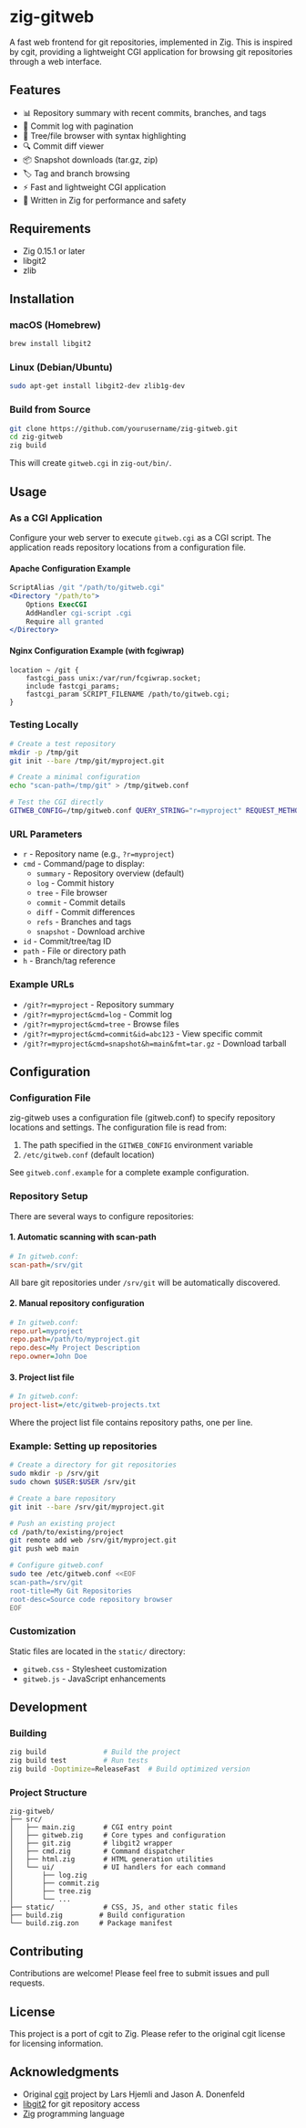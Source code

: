 # zig-gitweb

A fast web frontend for git repositories, implemented in Zig. This is
inspired by cgit, providing a lightweight CGI application for browsing git
repositories through a web interface.

## Features

- 📊 Repository summary with recent commits, branches, and tags
- 📜 Commit log with pagination
- 🌳 Tree/file browser with syntax highlighting
- 🔍 Commit diff viewer
- 📦 Snapshot downloads (tar.gz, zip)
- 🏷️ Tag and branch browsing
- ⚡ Fast and lightweight CGI application
- 🔧 Written in Zig for performance and safety

## Requirements

- Zig 0.15.1 or later
- libgit2
- zlib

## Installation

### macOS (Homebrew)

```bash
brew install libgit2
```

### Linux (Debian/Ubuntu)

```bash
sudo apt-get install libgit2-dev zlib1g-dev
```

### Build from Source

```bash
git clone https://github.com/yourusername/zig-gitweb.git
cd zig-gitweb
zig build
```

This will create `gitweb.cgi` in `zig-out/bin/`.

## Usage

### As a CGI Application

Configure your web server to execute `gitweb.cgi` as a CGI script. The
application reads repository locations from a configuration file.

#### Apache Configuration Example

```apache
ScriptAlias /git "/path/to/gitweb.cgi"
<Directory "/path/to">
    Options ExecCGI
    AddHandler cgi-script .cgi
    Require all granted
</Directory>
```

#### Nginx Configuration Example (with fcgiwrap)

```nginx
location ~ /git {
    fastcgi_pass unix:/var/run/fcgiwrap.socket;
    include fastcgi_params;
    fastcgi_param SCRIPT_FILENAME /path/to/gitweb.cgi;
}
```

### Testing Locally

```bash
# Create a test repository
mkdir -p /tmp/git
git init --bare /tmp/git/myproject.git

# Create a minimal configuration
echo "scan-path=/tmp/git" > /tmp/gitweb.conf

# Test the CGI directly
GITWEB_CONFIG=/tmp/gitweb.conf QUERY_STRING="r=myproject" REQUEST_METHOD=GET ./zig-out/bin/gitweb.cgi
```

### URL Parameters

- `r` - Repository name (e.g., `?r=myproject`)
- `cmd` - Command/page to display:
  - `summary` - Repository overview (default)
  - `log` - Commit history
  - `tree` - File browser
  - `commit` - Commit details
  - `diff` - Commit differences
  - `refs` - Branches and tags
  - `snapshot` - Download archive
- `id` - Commit/tree/tag ID
- `path` - File or directory path
- `h` - Branch/tag reference

### Example URLs

- `/git?r=myproject` - Repository summary
- `/git?r=myproject&cmd=log` - Commit log
- `/git?r=myproject&cmd=tree` - Browse files
- `/git?r=myproject&cmd=commit&id=abc123` - View specific commit
- `/git?r=myproject&cmd=snapshot&h=main&fmt=tar.gz` - Download tarball

## Configuration

### Configuration File

zig-gitweb uses a configuration file (gitweb.conf) to specify repository locations and settings.
The configuration file is read from:
1. The path specified in the `GITWEB_CONFIG` environment variable
2. `/etc/gitweb.conf` (default location)

See `gitweb.conf.example` for a complete example configuration.

### Repository Setup

There are several ways to configure repositories:

#### 1. Automatic scanning with scan-path

```ini
# In gitweb.conf:
scan-path=/srv/git
```

All bare git repositories under `/srv/git` will be automatically discovered.

#### 2. Manual repository configuration

```ini
# In gitweb.conf:
repo.url=myproject
repo.path=/path/to/myproject.git
repo.desc=My Project Description
repo.owner=John Doe
```

#### 3. Project list file

```ini
# In gitweb.conf:
project-list=/etc/gitweb-projects.txt
```

Where the project list file contains repository paths, one per line.

### Example: Setting up repositories

```bash
# Create a directory for git repositories
sudo mkdir -p /srv/git
sudo chown $USER:$USER /srv/git

# Create a bare repository
git init --bare /srv/git/myproject.git

# Push an existing project
cd /path/to/existing/project
git remote add web /srv/git/myproject.git
git push web main

# Configure gitweb.conf
sudo tee /etc/gitweb.conf <<EOF
scan-path=/srv/git
root-title=My Git Repositories
root-desc=Source code repository browser
EOF
```

### Customization

Static files are located in the `static/` directory:
- `gitweb.css` - Stylesheet customization
- `gitweb.js` - JavaScript enhancements

## Development

### Building

```bash
zig build              # Build the project
zig build test         # Run tests
zig build -Doptimize=ReleaseFast  # Build optimized version
```

### Project Structure

```
zig-gitweb/
├── src/
│   ├── main.zig       # CGI entry point
│   ├── gitweb.zig     # Core types and configuration
│   ├── git.zig        # libgit2 wrapper
│   ├── cmd.zig        # Command dispatcher
│   ├── html.zig       # HTML generation utilities
│   └── ui/            # UI handlers for each command
│       ├── log.zig
│       ├── commit.zig
│       ├── tree.zig
│       └── ...
├── static/            # CSS, JS, and other static files
├── build.zig         # Build configuration
└── build.zig.zon     # Package manifest
```

## Contributing

Contributions are welcome! Please feel free to submit issues and pull requests.

## License

This project is a port of cgit to Zig. Please refer to the original cgit license for licensing information.

## Acknowledgments

- Original [cgit](https://git.zx2c4.com/cgit/) project by Lars Hjemli and Jason A. Donenfeld
- [libgit2](https://libgit2.org/) for git repository access
- [Zig](https://ziglang.org/) programming language
